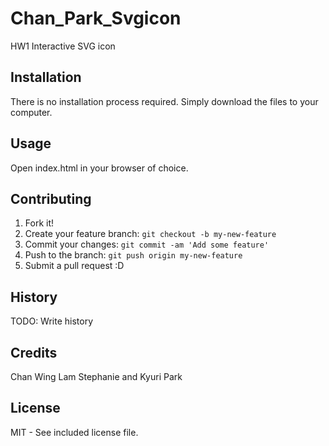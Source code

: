 # Chan_Park_Svgicon

HW1 Interactive SVG icon

## Installation

There is no installation process required. Simply download the files to your computer.

## Usage

Open index.html in your browser of choice.

## Contributing

1. Fork it!
2. Create your feature branch: `git checkout -b my-new-feature`
3. Commit your changes: `git commit -am 'Add some feature'`
4. Push to the branch: `git push origin my-new-feature`
5. Submit a pull request :D

## History

TODO: Write history

## Credits

Chan Wing Lam Stephanie and Kyuri Park

## License

MIT - See included license file.
